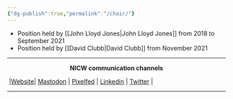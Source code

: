 ```yaml
---
{"dg-publish":true,"permalink":"/chair/"}
---
```


- Position held by [[John Lloyd Jones\|John Lloyd Jones]] from 2018 to September 2021
- Position held by [[David Clubb\|David Clubb]] from November 2021 


***
<p style="text-align: center;font-weight:bold";>NICW communication channels</p>

󠁧 |[Website](https://nationalinfrastructurecommission.wales)| [Mastodon](https://toot.wales/@NICW) | [Pixelfed](https://pix.toot.wales/NICW) | [Linkedin](https://www.linkedin.com/company/26268509/) | [Twitter](https://twitter.com/InfraCommCymru) |
***
